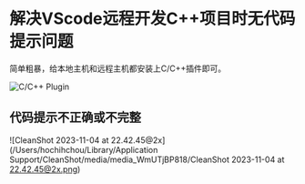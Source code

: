# 解决VScode远程开发C++项目时无代码提示问题

简单粗暴，给本地主机和远程主机都安装上C/C++插件即可。

![C/C++ Plugin](https://s2.loli.net/2023/06/21/eBLlkS63OX2roTV.png)

## 代码提示不正确或不完整

![CleanShot 2023-11-04 at 22.42.45@2x](/Users/hochihchou/Library/Application Support/CleanShot/media/media_WmUTjBP818/CleanShot 2023-11-04 at 22.42.45@2x.png)
